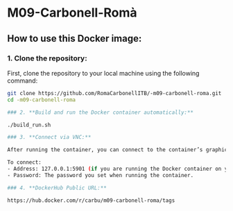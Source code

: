 # M09-Carbonell-Romà

## How to use this Docker image:

### 1. **Clone the repository:**

First, clone the repository to your local machine using the following command:

```bash
git clone https://github.com/RomaCarbonellITB/-m09-carbonell-roma.git
cd -m09-carbonell-roma

### 2. **Build and run the Docker container automatically:**

./build_run.sh

### 3. **Connect via VNC:**

After running the container, you can connect to the container’s graphical desktop using a VNC client such as RealVNC, TigerVNC, Remmina, or UltraVNC.

To connect:
- Address: 127.0.0.1:5901 (if you are running the Docker container on your local machine).
- Password: The password you set when running the container.

### 4. **DockerHub Public URL:**

https://hub.docker.com/r/carbu/m09-carbonell-roma/tags

